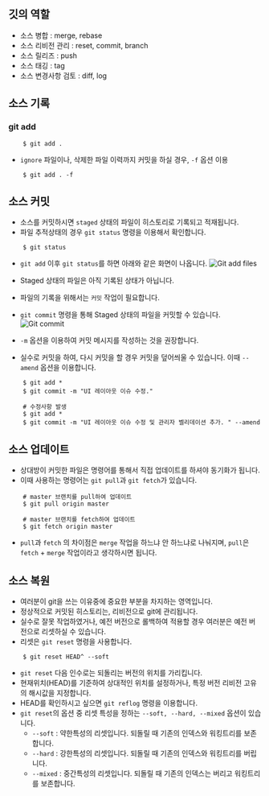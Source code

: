 ## 깃의 역할
 - 소스 병합 : merge, rebase
 - 소스 리비전 관리 : reset, commit, branch
 - 소스 릴리즈 : push
 - 소스 태깅 : tag
 - 소스 변경사항 검토 : diff, log


## 소스 기록
### git add

```
	$ git add .
```

- `ignore` 파일이나, 삭제한 파일 이력까지 커밋을 하실 경우, `-f` 옵션 이용
```
	$ git add . -f
```


## 소스 커밋
- 소스를 커밋하시면 `staged` 상태의 파일이 히스토리로 기록되고 적재됩니다.
- 파일 추적상태의 경우 `git status` 명령을 이용해서 확인합니다.
```
	$ git status
```


- `git add` 이후 `git status`를 하면 아래와 같은 화면이 나옵니다.
![Git add files](https://www.pigno.se/static/assets/images/git_tutorial_refer_add.png)

- Staged 상태의 파일은 아직 기록된 상태가 아닙니다.
- 파일의 기록을 위해서는 `커밋` 작업이 필요합니다.
- `git commit` 명령을 통해 Staged 상태의 파일을 커밋할 수 있습니다.
![Git commit](https://www.pigno.se/static/assets/images/git_tutorial_refer_commit.png)


- `-m` 옵션을 이용하여 커밋 메시지를 작성하는 것을 권장합니다.
- 실수로 커밋을 하여, 다시 커밋을 할 경우 커밋을 덮어씌울 수 있습니다. 이때 `--amend` 옵션을 이용합니다.

```
	$ git add *
	$ git commit -m "UI 레이아웃 이슈 수정."

	# 수정사항 발생
	$ git add *
	$ git commit -m "UI 레이아웃 이슈 수정 및 관리자 벨리데이션 추가. " --amend
```


## 소스 업데이트
- 상대방이 커밋한 파일은 명령어를 통해서 직접 업데이트를 하셔야 동기화가 됩니다.
- 이때 사용하는 명령어는 `git pull`과 `git fetch`가 있습니다.
```
	# master 브랜치를 pull하여 업데이트
	$ git pull origin master

	# master 브랜치를 fetch하여 업데이트
	$ git fetch origin master
```

- `pull`과 `fetch` 의 차이점은 `merge` 작업을 하느냐 안 하느냐로 나눠지며, `pull`은 `fetch` + `merge` 작업이라고 생각하시면 됩니다.


## 소스 복원
- 여러분이 git을 쓰는 이유중에 중요한 부분을 차지하는 영역입니다.
- 정상적으로 커밋된 히스토리는, 리비전으로 git에 관리됩니다.
- 실수로 잘못 작업하였거나, 예전 버전으로 롤백하여 적용할 경우 여러분은 예전 버전으로 리셋하실 수 있습니다.
- 리셋은 `git reset` 명령을 사용합니다.

```
	$ git reset HEAD^ --soft
```
- `git reset` 다음 인수로는 되돌리는 버전의 위치를 가리킵니다.
- 현재위치(HEAD)를 기준하여 상대적인 위치를 설정하거나, 특정 버전 리비전 고유의 해시값을 지정합니다.
- HEAD를 확인하시고 싶으면 `git reflog` 명령을 이용합니다.
- `git reset`의 옵션 중 리셋 특성을 정하는 `--soft, --hard, --mixed` 옵션이 있습니다.
	- `--soft` : 약한특성의 리셋입니다. 되돌릴 때 기존의 인덱스와 워킹트리를 보존합니다.
	- `--hard` : 강한특성의 리셋입니다. 되돌릴 때 기존의 인덱스와 워킹트리를 버립니다.
	- `--mixed` : 중간특성의 리셋입니다. 되돌릴 때 기존의 인덱스는 버리고 워킹트리를 보존합니다.




